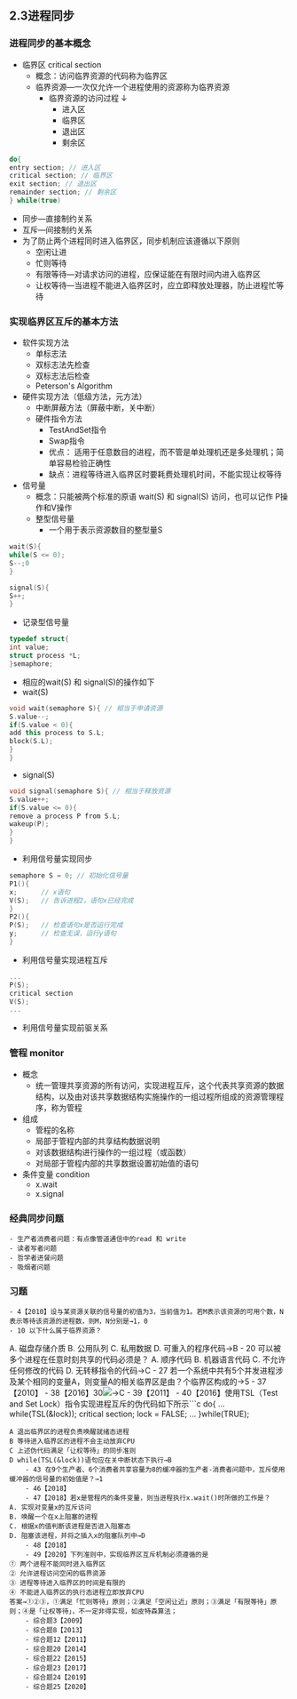 ## 2.3进程同步
### 进程同步的基本概念
- 临界区 critical section
    - 概念：访问临界资源的代码称为临界区
    - 临界资源―一次仅允许一个进程使用的资源称为临界资源
        - 临界资源的访问过程 ↓ 
            - 进入区
            - 临界区
            - 退出区
            - 剩余区
```cpp
do{
entry section; // 进入区
critical section; // 临界区
exit section; // 退出区
remainder section; // 剩余区
} while(true)
```
- 同步―直接制约关系
- 互斥―间接制约关系
- 为了防止两个进程同时进入临界区，同步机制应该遵循以下原则
    - 空闲让进
    - 忙则等待
    - 有限等待―对请求访问的进程，应保证能在有限时间内进入临界区
    - 让权等待―当进程不能进入临界区时，应立即释放处理器，防止进程忙等待
### 实现临界区互斥的基本方法
- 软件实现方法
    - 单标志法
    - 双标志法先检查
    - 双标志法后检查
    - Peterson's Algorithm
- 硬件实现方法（低级方法，元方法）
    - 中断屏蔽方法（屏蔽中断，关中断）
    - 硬件指令方法
        - TestAndSet指令
        - Swap指令
        - 优点： 适用于任意数目的进程，而不管是单处理机还是多处理机；简单容易检验正确性
        - 缺点：进程等待进入临界区时要耗费处理机时间，不能实现让权等待
- 信号量
    - 概念：只能被两个标准的原语 wait(S) 和 signal(S) 访问，也可以记作 P操作和V操作
    - 整型信号量
        - 一个用于表示资源数目的整型量S
```cpp
wait(S){
while(S <= 0);
S--;0
}

signal(S){
S++;
}
```
- 记录型信号量
```cpp
typedef struct{
int value;
struct process *L;
}semaphore;
```
- 相应的wait(S) 和 signal(S)的操作如下
- wait(S)
```cpp
void wait(semaphore S){ // 相当于申请资源
S.value--;
if(S.value < 0){
add this process to S.L;
block(S.L);
}
}
```
- signal(S)
```cpp
void signal(semaphore S){ // 相当于释放资源
S.value++;
if(S.value <= 0){
remove a process P from S.L;
wakeup(P);
}
}
```
- 利用信号量实现同步
```cpp
semaphore S = 0; // 初始化信号量
P1(){
x;		// x语句
V(S);   // 告诉进程2，语句x已经完成
}
P2(){
P(S);   // 检查语句x是否运行完成
y;		// 检查无误，运行y语句
}
```
- 利用信号量实现进程互斥
```cpp
...
P(S);
critical section
V(S); 
...
```
- 利用信号量实现前驱关系
### 管程 monitor
- 概念
    - 统一管理共享资源的所有访问，实现进程互斥，这个代表共享资源的数据结构，以及由对该共享数据结构实施操作的一组过程所组成的资源管理程序，称为管程
- 组成
    - 管程的名称
    - 局部于管程内部的共享结构数据说明
    - 对该数据结构进行操作的一组过程（或函数）
    - 对局部于管程内部的共享数据设置初始值的语句
- 条件变量 condition
    - x.wait
    - x.signal
### 经典同步问题  
    - 生产者消费者问题：有点像管道通信中的read 和 write 
    - 读者写者问题
    - 哲学者进餐问题
    - 吸烟者问题
### 习题  
    - 4【2010】设与某资源关联的信号量的初值为3，当前值为1。若M表示该资源的可用个数，N表示等待该资源的进程数，则M，N分别是→1，0
    - 10 以下什么属于临界资源？ 
A. 磁盘存储介质 
B. 公用队列 
C. 私用数据 
D. 可重入的程序代码→B
    - 20 可以被多个进程在任意时刻共享的代码必须是？ 
A. 顺序代码 
B. 机器语言代码 
C. 不允许任何修改的代码 
D. 无转移指令的代码→C
    - 27 若一个系统中共有5个并发进程涉及某个相同的变量A，则变量A的相关临界区是由？个临界区构成的→5
    - 37【2010】
    - 38【2016】30![](local://D:/OneDrive/Documents/2021/RemNote/publish-cs/files/Jm07ackviYB49nwb_wVU3MLo9TNGZ2jPm4qair9mXeUvpsGL7XuqQA5wKDstJobudm7Jr7mfBqo1knqEKrbDrt1X4VKP2MbdcKHVSFc9_VC8jasl0ps77ISidbE4O5kS.png)→C
    - 39【2011】
    - 40【2016】使用TSL（Test and Set Lock）指令实现进程互斥的伪代码如下所示```c
do{
...
while(TSL(&lock));
critical section;
lock = FALSE;
...
}while(TRUE);
```下列与该实现机制相关的叙述中，正确的是
A 退出临界区的进程负责唤醒就绪态进程
B 等待进入临界区的进程不会主动放弃CPU
C 上述伪代码满足「让权等待」的同步准则
D while(TSL(&lock))语句应在关中断状态下执行→B
    - 43 在9个生产者、6个消费者共享容量为8的缓冲器的生产者-消费者问题中，互斥使用缓冲器的信号量的初始值是？→1
    - 46【2018】
    - 47【2018】若x是管程内的条件变量，则当进程执行x.wait()时所做的工作是？ 
A. 实现对变量x的互斥访问 
B. 唤醒一个在x上阻塞的进程 
C. 根据x的值判断该进程是否进入阻塞态 
D. 阻塞该进程，并将之插入x的阻塞队列中→D
    - 48【2018】
    - 49【2020】下列准则中，实现临界区互斥机制必须遵循的是
① 两个进程不能同时进入临界区
② 允许进程访问空闲的临界资源
③ 进程等待进入临界区的时间是有限的
④ 不能进入临界区的执行态进程立即放弃CPU
答案→①②③，①满足「忙则等待」原则；②满足「空闲让近」原则；③满足「有限等待」原则；④是「让权等待」，不一定非得实现，如皮特森算法；
    - 综合题3【2009】
    - 综合题8【2013】
    - 综合题12【2011】
    - 综合题20【2014】
    - 综合题22【2015】
    - 综合题23【2017】
    - 综合题24【2019】
    - 综合题25【2020】